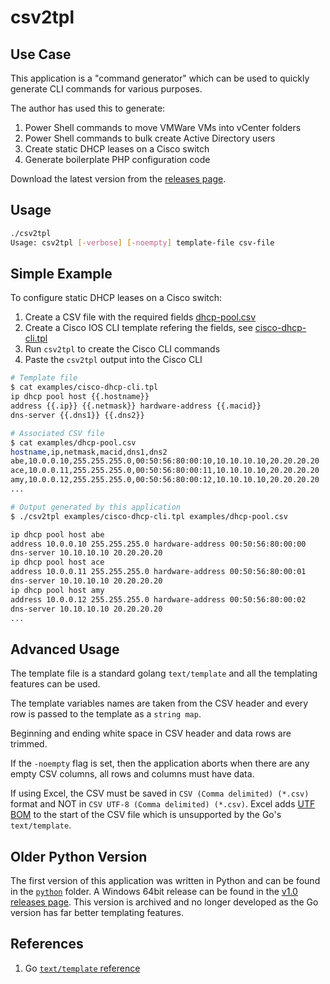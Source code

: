 # csv2tpl

## Use Case

This application is a "command generator" which can be used to quickly generate CLI commands for various purposes.

The author has used this to generate:

1. Power Shell commands to move VMWare VMs into vCenter folders
2. Power Shell commands to bulk create Active Directory users
3. Create static DHCP leases on a Cisco switch
4. Generate boilerplate PHP configuration code

Download the latest version from the [releases page](https://github.com/rsubr/csv2tpl/releases).

## Usage

```bash
./csv2tpl
Usage: csv2tpl [-verbose] [-noempty] template-file csv-file
```

## Simple Example

To configure static DHCP leases on a Cisco switch:

1. Create a CSV file with the required fields [dhcp-pool.csv](examples/dhcp-pool.csv)
2. Create a Cisco IOS CLI template refering the fields, see [cisco-dhcp-cli.tpl](examples/cisco-dhcp-cli.tpl)
3. Run `csv2tpl` to create the Cisco CLI commands
4. Paste the `csv2tpl` output into the Cisco CLI

```bash
# Template file
$ cat examples/cisco-dhcp-cli.tpl
ip dhcp pool host {{.hostname}}
address {{.ip}} {{.netmask}} hardware-address {{.macid}}
dns-server {{.dns1}} {{.dns2}}

# Associated CSV file
$ cat examples/dhcp-pool.csv
hostname,ip,netmask,macid,dns1,dns2
abe,10.0.0.10,255.255.255.0,00:50:56:80:00:10,10.10.10.10,20.20.20.20
ace,10.0.0.11,255.255.255.0,00:50:56:80:00:11,10.10.10.10,20.20.20.20
amy,10.0.0.12,255.255.255.0,00:50:56:80:00:12,10.10.10.10,20.20.20.20
...

# Output generated by this application
$ ./csv2tpl examples/cisco-dhcp-cli.tpl examples/dhcp-pool.csv

ip dhcp pool host abe
address 10.0.0.10 255.255.255.0 hardware-address 00:50:56:80:00:00
dns-server 10.10.10.10 20.20.20.20
ip dhcp pool host ace
address 10.0.0.11 255.255.255.0 hardware-address 00:50:56:80:00:01
dns-server 10.10.10.10 20.20.20.20
ip dhcp pool host amy
address 10.0.0.12 255.255.255.0 hardware-address 00:50:56:80:00:02
dns-server 10.10.10.10 20.20.20.20
...
```

## Advanced Usage

The template file is a standard golang `text/template` and all the templating features can be used.

The template variables names are taken from the CSV header and every row is passed to the template as a `string map`.

Beginning and ending white space in CSV header and data rows are trimmed.

If the `-noempty` flag is set, then the application aborts when there are any empty CSV columns, all rows and columns must have data.

If using Excel, the CSV must be saved in `CSV (Comma delimited) (*.csv)` format and NOT in `CSV UTF-8 (Comma delimited) (*.csv)`. Excel adds [UTF BOM](https://en.wikipedia.org/wiki/Byte_order_mark) to the start of the CSV file which is unsupported by the Go's `text/template`.

## Older Python Version

The first version of this application was written in Python and can be found in the [`python`](python) folder. A Windows 64bit release can be found in the [v1.0 releases page](https://github.com/rsubr/csv2tpl/releases/tag/v1.0). This version is archived and no longer developed as the Go version has far better templating features.

## References

1. Go [`text/template` reference](https://pkg.go.dev/text/template )
